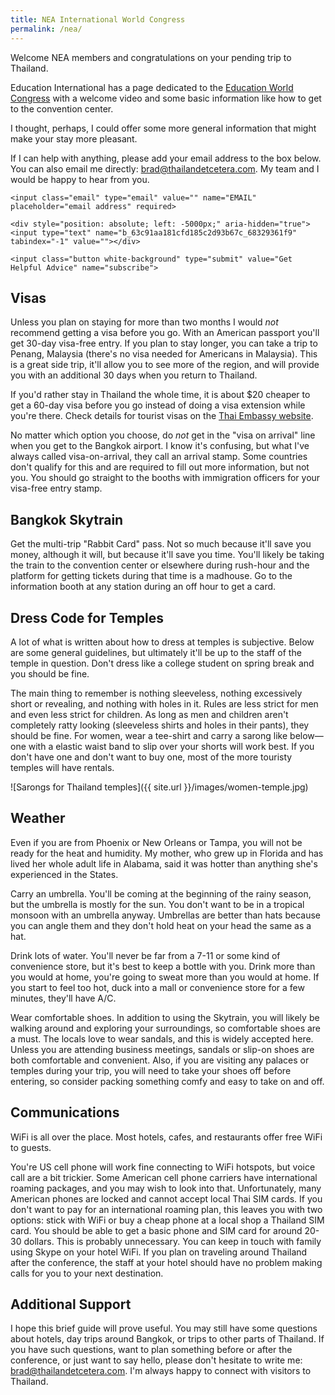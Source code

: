 ```yaml
---
title: NEA International World Congress
permalink: /nea/
---
```


Welcome NEA members and congratulations on your pending trip to Thailand.

Education International has a page dedicated to the [Education World Congress](http://events.ei-ie.org/events/ei-s-8th-world-congress/event-summary-05cd63e204c54875a6857aa33ce77363.aspx) with a welcome video and some basic information like how to get to the convention center.

I thought, perhaps, I could offer some more general information that might make your stay more pleasant.

If I can help with anything, please add your email address to the box below. You can also email me directly: brad@thailandetcetera.com. My team and I would be happy to hear from you.

<form class="form-nea"  action="https://thailandetcetera.us20.list-manage.com/subscribe/post?u=63c91aa181cfd185c2d93b67c&amp;id=68329361f9" method="post" name="mc-embedded-subscribe-form">

    <input class="email" type="email" value="" name="EMAIL" placeholder="email address" required>

    <div style="position: absolute; left: -5000px;" aria-hidden="true"><input type="text" name="b_63c91aa181cfd185c2d93b67c_68329361f9" tabindex="-1" value=""></div>

    <input class="button white-background" type="submit" value="Get Helpful Advice" name="subscribe">

</form>

## Visas

Unless you plan on staying for more than two months I would *not* recommend getting a visa before you go. With an American passport you'll get 30-day visa-free entry. If you plan to stay longer, you can take a trip to Penang, Malaysia (there's no visa needed for Americans in Malaysia). This is a great side trip, it'll allow you to see more of the region, and will provide you with an additional 30 days when you return to Thailand.

If you'd rather stay in Thailand the whole time, it is about $20 cheaper to get a 60-day visa before you go instead of doing a visa extension while you're there. Check details for tourist visas on the [Thai Embassy website](https://thaiembdc.org/consular-services/tourist-visas/category-tr/).

No matter which option you choose, do *not* get in the "visa on arrival" line when you get to the Bangkok airport. I know it's confusing, but what I've always called visa-on-arrival, they call an arrival stamp. Some countries don't qualify for this and are required to fill out more information, but not you. You should go straight to the booths with immigration officers for your visa-free entry stamp.

## Bangkok Skytrain

Get the multi-trip "Rabbit Card" pass. Not so much because it'll save you money, although it will, but because it'll save you time. You'll likely be taking the train to the convention center or elsewhere during rush-hour and the platform for getting tickets during that time is a madhouse. Go to the information booth at any station during an off hour to get a card.

## Dress Code for Temples

A lot of what is written about how to dress at temples is subjective. Below are some general guidelines, but ultimately it'll be up to the staff of the temple in question. Don't dress like a college student on spring break and you should be fine.

The main thing to remember is nothing sleeveless, nothing excessively short or revealing, and nothing with holes in it. Rules are less strict for men and even less strict for children. As long as men and children aren't completely ratty looking (sleeveless shirts and holes in their pants), they should be fine. For women, wear a tee-shirt and carry a sarong like below—one with a elastic waist band to slip over your shorts will work best. If you don't have one and don't want to buy one, most of the more touristy temples will have rentals.

![Sarongs for Thailand temples]({{ site.url }}/images/women-temple.jpg)

## Weather

Even if you are from Phoenix or New Orleans or Tampa, you will not be ready for the heat and humidity. My mother, who grew up in Florida and has lived her whole adult life in Alabama, said it was hotter than anything she's experienced in the States.

Carry an umbrella. You'll be coming at the beginning of the rainy season, but the umbrella is mostly for the sun. You don't want to be in a tropical monsoon with an umbrella anyway. Umbrellas are better than hats because you can angle them and they don't hold heat on your head the same as a hat.

Drink lots of water. You'll never be far from a 7-11 or some kind of convenience store, but it's best to keep a bottle with you. Drink more than you would at home, you're going to sweat more than you would at home. If you start to feel too hot, duck into a mall or convenience store for a few minutes, they'll have A/C.

Wear comfortable shoes. In addition to using the Skytrain, you will likely be walking around and exploring your surroundings, so comfortable shoes are a must. The locals love to wear sandals, and this is widely accepted here. Unless you are attending business meetings, sandals or slip-on shoes are both comfortable and convenient. Also, if you are visiting any palaces or temples during your trip, you will need to take your shoes off before entering, so consider packing something comfy and easy to take on and off.

## Communications

WiFi is all over the place. Most hotels, cafes, and restaurants offer free WiFi to guests.

You're US cell phone will work fine connecting to WiFi hotspots, but voice call are a bit trickier. Some American cell phone carriers have international roaming packages, and you may wish to look into that. Unfortunately, many American phones are locked and cannot accept local Thai SIM cards. If you don't want to pay for an international roaming plan, this leaves you with two options: stick with WiFi or buy a cheap phone at a local shop a Thailand SIM card. You should be able to get a basic phone and SIM card for around 20-30 dollars. This is probably unnecessary. You can keep in touch with family using Skype on your hotel WiFi. If you plan on traveling around Thailand after the conference, the staff at your hotel should have no problem making calls for you to your next destination.

## Additional Support

I hope this brief guide will prove useful. You may still have some questions about hotels, day trips around Bangkok, or trips to other parts of Thailand. If you have such questions, want to plan something before or after the conference, or just want to say hello, please don't hesitate to write me: brad@thailandetcetera.com. I'm always happy to connect with visitors to Thailand.
